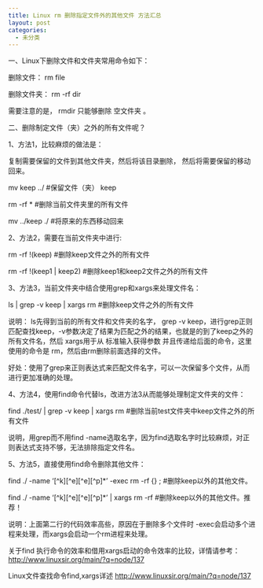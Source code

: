 ```yaml
---
title: Linux rm 删除指定文件外的其他文件 方法汇总
layout: post
categories:
  - 未分类
---
```

一、Linux下删除文件和文件夹常用命令如下：

删除文件： rm file

删除文件夹： rm -rf dir

需要注意的是， rmdir 只能够删除 空文件夹 。

二、删除制定文件（夹）之外的所有文件呢？

1、方法1，比较麻烦的做法是：

复制需要保留的文件到其他文件夹，然后将该目录删除， 然后将需要保留的移动 回来。

mv keep ../ #保留文件（夹） keep

rm -rf * #删除当前文件夹里的所有文件

mv ../keep ./ #将原来的东西移动回来

2、方法2，需要在当前文件夹中进行:

rm -rf !(keep) #删除keep文件之外的所有文件

rm -rf !(keep1 | keep2) #删除keep1和keep2文件之外的所有文件

3、方法3，当前文件夹中结合使用grep和xargs来处理文件名：

ls | grep -v keep | xargs rm #删除keep文件之外的所有文件

说明： ls先得到当前的所有文件和文件夹的名字， grep -v keep，进行grep正则匹配查找keep，-v参数决定了结果为匹配之外的结果，也就是的到了keep之外的所有文件名，然后 xargs用于从 标准输入获得参数 并且传递给后面的命令，这里使用的命令是 rm，然后由rm删除前面选择的文件。

好处：使用了grep来正则表达式来匹配文件名字，可以一次保留多个文件，从而进行更加准确的处理。

4、方法4，使用find命令代替ls，改进方法3从而能够处理制定文件夹的文件：

find ./test/ | grep -v keep | xargs rm #删除当前test文件夹中keep文件之外的所有文件

说明，用grep而不用find -name选取名字，因为find选取名字时比较麻烦，对正则表达式支持不够，无法排除指定文件名。

5、方法5，直接使用find命令删除其他文件：

find ./ -name &#8216;\[^k\]\[^e\]\[^e\]\[^p\]*&#8217; -exec rm -rf {} \; #删除keep以外的其他文件。

find ./ -name &#8216;\[^k\]\[^e\]\[^e\]\[^p\]*&#8217; | xargs rm -rf #删除keep以外的其他文件。推荐！

说明：上面第二行的代码效率高些，原因在于删除多个文件时 -exec会启动多个进程来处理，而xargs会启动一个rm进程来处理。

关于find 执行命令的效率和借用xargs启动的命令效率的比较，详情请参考： http://www.linuxsir.org/main/?q=node/137 

Linux文件查找命令find,xargs详述 http://www.linuxsir.org/main/?q=node/137